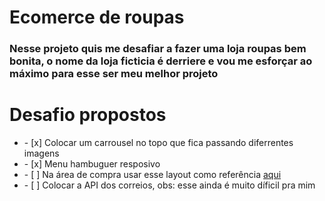 # Ecomerce de roupas

<h3>
  Nesse projeto quis me desafiar a fazer uma loja roupas bem bonita, o nome da loja ficticia é derriere e vou me esforçar ao máximo para esse ser meu melhor projeto 
</h3>

# Desafio propostos 
<ul>
<li>- [x] Colocar um carrousel no topo que fica passando diferrentes imagens </li>
<li>- [x] Menu hambuguer resposivo</li>
<li>- [ ] Na área de compra usar esse layout como referência <a href="https://www.frontendmentor.io/challenges/ecommerce-product-page-UPsZ9MJp6">aqui</a></li>
<li>- [ ] Colocar a API dos correios, obs: esse ainda é muito díficil pra mim</li>
</ul>
